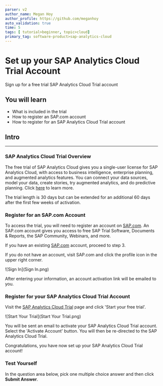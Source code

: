 ```yaml
---
parser: v2
author_name: Megan Hoy
author_profile: https://github.com/meganhoy
auto_validation: true
time: 5
tags: [ tutorial>beginner, topic>cloud]
primary_tag: software-product>sap-analytics-cloud
---
```


# Set up your SAP Analytics Cloud Trial Account
<!-- description --> Sign up for a free trial SAP Analytics Cloud Trial account

<!-- ## Prerequisites
 - Prerequisite 1
 - Prerequisite 2 -->

## You will learn
  - What is included in the trial
  - How to register an SAP.com account
  - How to register for an SAP Analytics Cloud Trial account

## Intro
<!-- Add additional information: Background information, longer prerequisites -->

---

### SAP Analytics Cloud Trial Overview


The free trial of SAP Analytics Cloud gives you a single-user license for SAP Analytics Cloud, with access to business intelligence, enterprise planning, and augmented analytics features. You can connect your data sources, model your data, create stories, try augmented analytics, and do predictive planning. Click [here](https://community.sap.com/topics/cloud-analytics/faq#free-trial) to learn more.

The trial length is 30 days but can be extended for an additional 60 days after the first few weeks of activation.


### Register for an SAP.com Account


To access the trial, you will need to register an account on [SAP.com](https://www.sap.com/). An SAP.com account gives you access to free SAP Trial Software, Documents & Reports, the SAP Community, Webinars, and more.

If you have an existing [SAP.com](https://www.sap.com/) account, proceed to step 3.

If you do not have an account, visit SAP.com and click the profile icon in the upper right corner.

![Sign In](Sign In.png)

After entering your information, an account activation link will be emailed to you.



### Register for your SAP Analytics Cloud Trial Account


Visit the [SAP Analytics Cloud Trial](https://www.sap.com/canada/products/cloud-analytics/trial.html) page and click 'Start your free trial'.

![Start Your Trial](Start Your Trial.png)

You will be sent an email to activate your SAP Analytics Cloud Trial account. Select the 'Activate Account' button. You will then be re-directed to the SAP Analytics Cloud Trial.

Congratulations, you have now set up your SAP Analytics Cloud Trial account!



### Test Yourself


In the question area below, pick one multiple choice answer and then click **Submit Answer**.


